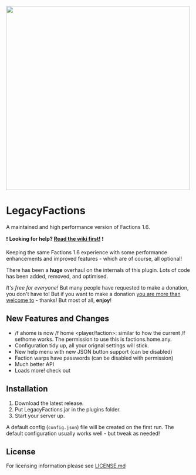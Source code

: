 <img src="https://raw.githubusercontent.com/redstone/LegacyFactions/master/media/legacyfactions.png" width="500">

# LegacyFactions
A maintained and high performance version of Factions 1.6.

❗️ **Looking for help? [Read the wiki first!](https://github.com/redstone/LegacyFactions/wiki)** ❗️

Keeping the same Factions 1.6 experience with some performance enhancements and improved features - which are of course, all optional!

There has been a **huge** overhaul on the internals of this plugin. Lots of code has been added, removed, and optimised. 

_It's free for everyone!_ But many people have requested to make a donation, you don't have to! But if you want to make a donation [you are more than welcome to](https://www.paypal.me/markhughes/10usd) - thanks! But most of all, **enjoy**!

## New Features and Changes
* /f ahome is now /f home <name> <player/faction>: similar to how the current /f sethome works. The permission to use this is factions.home.any.
* Configuration tidy up, all your orignal settings will stick.
* New help menu with new JSON button support (can be disabled)
* Faction warps have passwords (can be disabled with permission)
* Much better API
* Loads more! check out 

## Installation
1. Download the latest release.
2. Put LegacyFactions.jar in the plugins folder.
3. Start your server up.

A default config (`config.json`) file will be created on the first run. The default configuration usually works well - but tweak as needed!

## License
For licensing information please see [LICENSE.md](LICENSE.md)
